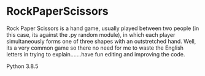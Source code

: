 # RockPaperScissors
Rock Paper Scissors is a hand game, usually played between two people (in this case, its against the .py random module), in which each player simultaneously forms one of three shapes with an outstretched hand. Well, its a very common game so there no need for me to waste the English letters in trying to explain.......have fun editing and improving the code.

Python 3.8.5
